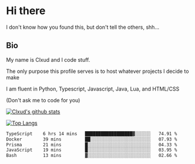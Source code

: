 

# Hi there
I don't know how you found this, but don't tell the others, shh...

## Bio
My name is Clxud and I code stuff.

The only purpose this profile serves is to host whatever projects I decide to make

I am fluent in Python, Typescript, Javascript, Java, Lua, and HTML/CSS



(Don't ask me to code for you)

[![Clxud's github stats](https://github-readme-stats.vercel.app/api?username=cloudwithax&count_private=true&theme=dark&show_icons=true)](https://github.com/anuraghazra/github-readme-stats) 

[![Top Langs](https://github-readme-stats.vercel.app/api/top-langs/?username=cloudwithax&theme=dark)](https://github.com/anuraghazra/github-readme-stats)

<!--START_SECTION:waka-->

```txt
TypeScript    6 hrs 14 mins   ██████████████████▓░░░░░░   74.91 %
Docker        39 mins         ██░░░░░░░░░░░░░░░░░░░░░░░   07.93 %
Prisma        21 mins         █░░░░░░░░░░░░░░░░░░░░░░░░   04.33 %
JavaScript    19 mins         █░░░░░░░░░░░░░░░░░░░░░░░░   03.95 %
Bash          13 mins         ▓░░░░░░░░░░░░░░░░░░░░░░░░   02.66 %
```

<!--END_SECTION:waka-->







